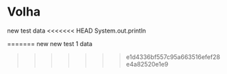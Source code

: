 # Volha
new test data
<<<<<<< HEAD
System.out.println

=======
new new test 1 data
>>>>>>> e1d4336bf557c95a663516efef28e4a82520e1e9
